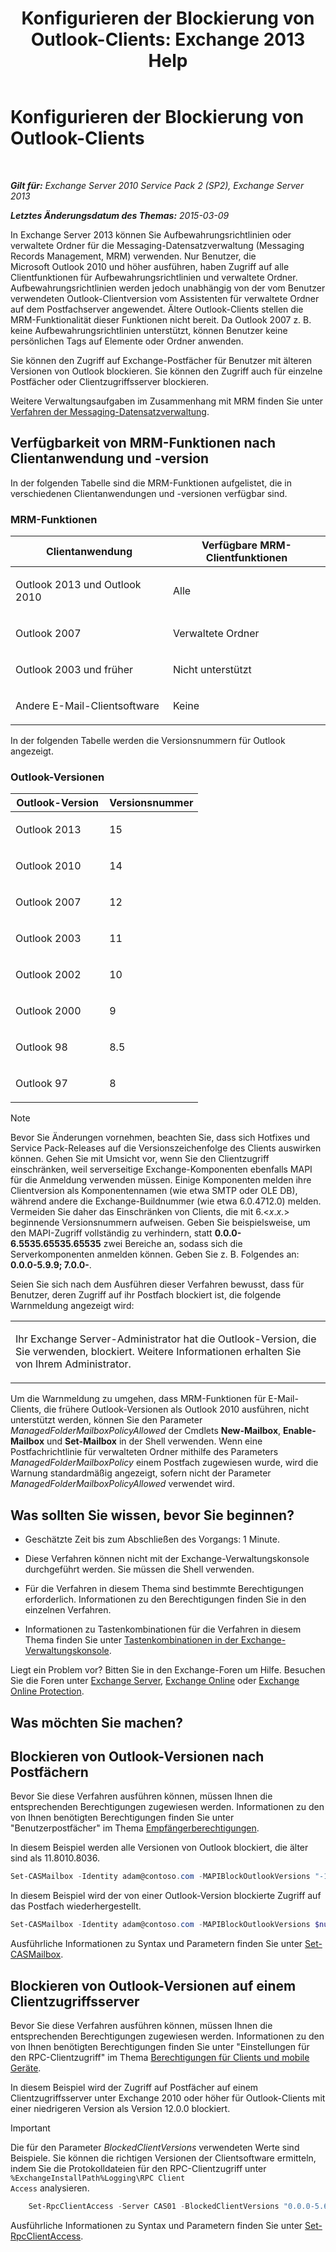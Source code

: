 ﻿---
title: 'Konfigurieren der Blockierung von Outlook-Clients: Exchange 2013 Help'
TOCTitle: Konfigurieren der Blockierung von Outlook-Clients
ms:assetid: 3a579c83-8bc7-4adc-a25c-8eb6eed7220c
ms:mtpsurl: https://technet.microsoft.com/de-de/library/Dd335207(v=EXCHG.150)
ms:contentKeyID: 51409289
ms.date: 04/24/2018
mtps_version: v=EXCHG.150
ms.translationtype: HT
---

# Konfigurieren der Blockierung von Outlook-Clients

 

_**Gilt für:** Exchange Server 2010 Service Pack 2 (SP2), Exchange Server 2013_

_**Letztes Änderungsdatum des Themas:** 2015-03-09_

In Exchange Server 2013 können Sie Aufbewahrungsrichtlinien oder verwaltete Ordner für die Messaging-Datensatzverwaltung (Messaging Records Management, MRM) verwenden. Nur Benutzer, die Microsoft Outlook 2010 und höher ausführen, haben Zugriff auf alle Clientfunktionen für Aufbewahrungsrichtlinien und verwaltete Ordner. Aufbewahrungsrichtlinien werden jedoch unabhängig von der vom Benutzer verwendeten Outlook-Clientversion vom Assistenten für verwaltete Ordner auf dem Postfachserver angewendet. Ältere Outlook-Clients stellen die MRM-Funktionalität dieser Funktionen nicht bereit. Da Outlook 2007 z. B. keine Aufbewahrungsrichtlinien unterstützt, können Benutzer keine persönlichen Tags auf Elemente oder Ordner anwenden.

Sie können den Zugriff auf Exchange-Postfächer für Benutzer mit älteren Versionen von Outlook blockieren. Sie können den Zugriff auch für einzelne Postfächer oder Clientzugriffsserver blockieren.

Weitere Verwaltungsaufgaben im Zusammenhang mit MRM finden Sie unter [Verfahren der Messaging-Datensatzverwaltung](messaging-records-management-procedures-exchange-2013-help.md).

## Verfügbarkeit von MRM-Funktionen nach Clientanwendung und -version

In der folgenden Tabelle sind die MRM-Funktionen aufgelistet, die in verschiedenen Clientanwendungen und -versionen verfügbar sind.

### MRM-Funktionen

<table>
<colgroup>
<col style="width: 50%" />
<col style="width: 50%" />
</colgroup>
<thead>
<tr class="header">
<th>Clientanwendung</th>
<th>Verfügbare MRM-Clientfunktionen</th>
</tr>
</thead>
<tbody>
<tr class="odd">
<td><p>Outlook 2013 und Outlook 2010</p></td>
<td><p>Alle</p></td>
</tr>
<tr class="even">
<td><p>Outlook 2007</p></td>
<td><p>Verwaltete Ordner</p></td>
</tr>
<tr class="odd">
<td><p>Outlook 2003 und früher</p></td>
<td><p>Nicht unterstützt</p></td>
</tr>
<tr class="even">
<td><p>Andere E-Mail-Clientsoftware</p></td>
<td><p>Keine</p></td>
</tr>
</tbody>
</table>


In der folgenden Tabelle werden die Versionsnummern für Outlook angezeigt.

### Outlook-Versionen

<table>
<colgroup>
<col style="width: 50%" />
<col style="width: 50%" />
</colgroup>
<thead>
<tr class="header">
<th>Outlook-Version</th>
<th>Versionsnummer</th>
</tr>
</thead>
<tbody>
<tr class="odd">
<td><p>Outlook 2013</p></td>
<td><p>15</p></td>
</tr>
<tr class="even">
<td><p>Outlook 2010</p></td>
<td><p>14</p></td>
</tr>
<tr class="odd">
<td><p>Outlook 2007</p></td>
<td><p>12</p></td>
</tr>
<tr class="even">
<td><p>Outlook 2003</p></td>
<td><p>11</p></td>
</tr>
<tr class="odd">
<td><p>Outlook 2002</p></td>
<td><p>10</p></td>
</tr>
<tr class="even">
<td><p>Outlook 2000</p></td>
<td><p>9</p></td>
</tr>
<tr class="odd">
<td><p>Outlook 98</p></td>
<td><p>8.5</p></td>
</tr>
<tr class="even">
<td><p>Outlook 97</p></td>
<td><p>8</p></td>
</tr>
</tbody>
</table>



> [!NOTE]
> Bevor Sie Änderungen vornehmen, beachten Sie, dass sich Hotfixes und Service Pack-Releases auf die Versionszeichenfolge des Clients auswirken können. Gehen Sie mit Umsicht vor, wenn Sie den Clientzugriff einschränken, weil serverseitige Exchange-Komponenten ebenfalls MAPI für die Anmeldung verwenden müssen. Einige Komponenten melden ihre Clientversion als Komponentennamen (wie etwa SMTP oder OLE&nbsp;DB), während andere die Exchange-Buildnummer (wie etwa 6.0.4712.0) melden. Vermeiden Sie daher das Einschränken von Clients, die mit 6.&lt;<EM>x</EM>.<EM>x</EM>.&gt; beginnende Versionsnummern aufweisen. Geben Sie beispielsweise, um den MAPI-Zugriff vollständig zu verhindern, statt <STRONG>0.0.0-6.5535.65535.65535</STRONG> zwei Bereiche an, sodass sich die Serverkomponenten anmelden können. Geben Sie z.&nbsp;B. Folgendes an: <STRONG>0.0.0-5.9.9; 7.0.0-</STRONG>.



Seien Sie sich nach dem Ausführen dieser Verfahren bewusst, dass für Benutzer, deren Zugriff auf ihr Postfach blockiert ist, die folgende Warnmeldung angezeigt wird:


<table>
<colgroup>
<col style="width: 100%" />
</colgroup>
<tbody>
<tr class="odd">
<td><p>Ihr Exchange Server-Administrator hat die Outlook-Version, die Sie verwenden, blockiert. Weitere Informationen erhalten Sie von Ihrem Administrator.</p></td>
</tr>
</tbody>
</table>


Um die Warnmeldung zu umgehen, dass MRM-Funktionen für E-Mail-Clients, die frühere Outlook-Versionen als Outlook 2010 ausführen, nicht unterstützt werden, können Sie den Parameter *ManagedFolderMailboxPolicyAllowed* der Cmdlets **New-Mailbox**, **Enable-Mailbox** und **Set-Mailbox** in der Shell verwenden. Wenn eine Postfachrichtlinie für verwalteten Ordner mithilfe des Parameters *ManagedFolderMailboxPolicy* einem Postfach zugewiesen wurde, wird die Warnung standardmäßig angezeigt, sofern nicht der Parameter *ManagedFolderMailboxPolicyAllowed* verwendet wird.

## Was sollten Sie wissen, bevor Sie beginnen?

  - Geschätzte Zeit bis zum Abschließen des Vorgangs: 1 Minute.

  - Diese Verfahren können nicht mit der Exchange-Verwaltungskonsole durchgeführt werden. Sie müssen die Shell verwenden.

  - Für die Verfahren in diesem Thema sind bestimmte Berechtigungen erforderlich. Informationen zu den Berechtigungen finden Sie in den einzelnen Verfahren.

  - Informationen zu Tastenkombinationen für die Verfahren in diesem Thema finden Sie unter [Tastenkombinationen in der Exchange-Verwaltungskonsole](keyboard-shortcuts-in-the-exchange-admin-center-exchange-online-protection-help.md).

Liegt ein Problem vor? Bitten Sie in den Exchange-Foren um Hilfe. Besuchen Sie die Foren unter [Exchange Server](https://go.microsoft.com/fwlink/p/?linkid=60612), [Exchange Online](https://go.microsoft.com/fwlink/p/?linkid=267542) oder [Exchange Online Protection](https://go.microsoft.com/fwlink/p/?linkid=285351).

## Was möchten Sie machen?

## Blockieren von Outlook-Versionen nach Postfächern

Bevor Sie diese Verfahren ausführen können, müssen Ihnen die entsprechenden Berechtigungen zugewiesen werden. Informationen zu den von Ihnen benötigten Berechtigungen finden Sie unter "Benutzerpostfächer" im Thema [Empfängerberechtigungen](recipients-permissions-exchange-2013-help.md).

In diesem Beispiel werden alle Versionen von Outlook blockiert, die älter sind als 11.8010.8036.

```powershell
Set-CASMailbox -Identity adam@contoso.com -MAPIBlockOutlookVersions "-11.8010.8036"
```

In diesem Beispiel wird der von einer Outlook-Version blockierte Zugriff auf das Postfach wiederhergestellt.

```powershell
Set-CASMailbox -Identity adam@contoso.com -MAPIBlockOutlookVersions $null
```

Ausführliche Informationen zu Syntax und Parametern finden Sie unter [Set-CASMailbox](https://technet.microsoft.com/de-de/library/bb125264\(v=exchg.150\)).

## Blockieren von Outlook-Versionen auf einem Clientzugriffsserver

Bevor Sie diese Verfahren ausführen können, müssen Ihnen die entsprechenden Berechtigungen zugewiesen werden. Informationen zu den von Ihnen benötigten Berechtigungen finden Sie unter "Einstellungen für den RPC-Clientzugriff" im Thema [Berechtigungen für Clients und mobile Geräte](clients-and-mobile-devices-permissions-exchange-2013-help.md).

In diesem Beispiel wird der Zugriff auf Postfächer auf einem Clientzugriffsserver unter Exchange 2010 oder höher für Outlook-Clients mit einer niedrigeren Version als Version 12.0.0 blockiert.


> [!IMPORTANT]
> Die für den Parameter <EM>BlockedClientVersions</EM> verwendeten Werte sind Beispiele. Sie können die richtigen Versionen der Clientsoftware ermitteln, indem Sie die Protokolldateien für den RPC-Clientzugriff unter <CODE>%ExchangeInstallPath%Logging\RPC Client Access</CODE> analysieren.

```powershell
    Set-RpcClientAccess -Server CAS01 -BlockedClientVersions "0.0.0-5.65535.65535;7.0.0;8.02.4-11.65535.65535"
```

Ausführliche Informationen zu Syntax und Parametern finden Sie unter [Set-RpcClientAccess](https://technet.microsoft.com/de-de/library/dd351072\(v=exchg.150\)).

